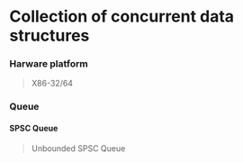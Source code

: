 # Collection of concurrent data structures
### Harware platform
>X86-32/64

### Queue
#### SPSC Queue
>Unbounded SPSC Queue
